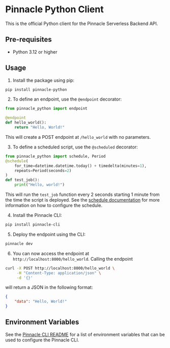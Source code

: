 # Pinnacle Python Client
This is the official Python client for the Pinnacle Serverless Backend API. 

## Pre-requisites
- Python 3.12 or higher

## Usage
1) Install the package using pip:
```bash
pip install pinnacle-python
```
2) To define an endpoint, use the `@endpoint` decorator:
```python
from pinnacle_python import endpoint

@endpoint
def hello_world():
    return "Hello, World!"
```
This will create a POST endpoint at `/hello_world` with no parameters.

3) To define a scheduled script, use the `@scheduled` decorator:
```python
from pinnacle_python import schedule, Period
@schedule(
    for_time=datetime.datetime.today() + timedelta(minutes=1), 
    repeats=Period(seconds=2)
)
def test_job():
    print("Hello, world!")
```
This will run the `test_job` function every 2 seconds starting 1 minute from the time the script is deployed. See the [schedule documentation](./pinnacle_python/schedules.py) for more information on how to configure the schedule.

4) Install the Pinnacle CLI:
```bash
pip install pinnacle-cli
```
5) Deploy the endpoint using the CLI:
```bash
pinnacle dev
```
6) You can now access the endpoint at `http://localhost:8000/hello_world`. Calling the endpoint 
```bash
curl -X POST http://localhost:8000/hello_world \
     -H "Content-Type: application/json" \
     -d '{}'
```
will return a JSON in the following format:
```json
{
    "data": "Hello, World!"
}
```

## Environment Variables
See the [Pinnacle CLI README](../../cli/README.md#environment-variables) for a list of environment variables that can be used to configure the Pinnacle CLI.